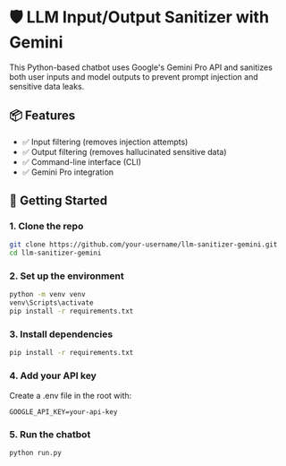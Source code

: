 # 🛡️ LLM Input/Output Sanitizer with Gemini

This Python-based chatbot uses Google's Gemini Pro API and sanitizes both user inputs and model outputs to prevent prompt injection and sensitive data leaks.

## 📦 Features

- ✅ Input filtering (removes injection attempts)
- ✅ Output filtering (removes hallucinated sensitive data)
- ✅ Command-line interface (CLI)
- ✅ Gemini Pro integration

 ## 🚀 Getting Started

### 1. Clone the repo 

```bash
git clone https://github.com/your-username/llm-sanitizer-gemini.git
cd llm-sanitizer-gemini
```

### 2. Set up the environment

```bash
python -m venv venv
venv\Scripts\activate
pip install -r requirements.txt
```

### 3. Install dependencies
```bash
pip install -r requirements.txt
```

### 4. Add your API key
Create a .env file in the root with:

```env
GOOGLE_API_KEY=your-api-key
```

### 5. Run the chatbot
```bash
python run.py
```
